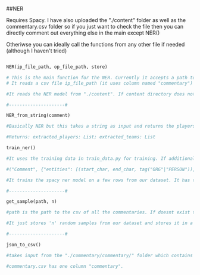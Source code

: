 ##NER

Requires Spacy.
I have also uploaded the "./content" folder as well as the commentary.csv folder so if you just want to check the file then you can directly comment out everything else in the main except NER()

Otheriwse you can ideally call the functions from any other file if needed (although I haven't tried)

```python

NER(ip_file_path, op_file_path, store)

# This is the main function for the NER. Currently it accepts a path to csv and whether or not the output should be stored in a csv.
# It reads a csv file ip_file_path (it uses column named "commentary") and runs the ner on each comment in the file. if store is True, then the extracted players and teams are stored in a csv (op_file_path) along with the original comment else it is printed to terminal

#It reads the NER model from "./content". If content directory does not exist then run train_ner() first.

#---------------------#

NER_from_string(comment)

#Basically NER but this takes a string as input and returns the players and teams

#Returns: extracted_players: List; extracted_teams: List

train_ner()

#It uses the training data in train_data.py for training. If additional training data is to be added then it should be added in train_data.py in the format

#("Comment", {"entities": [(start_char, end_char, tag("ORG"|"PERSON")), ...]})

#It trains the spacy ner model on a few rows from our dataset. It has to be done to teach it patterns of our dataset. Stores the model in "./content"

#---------------------#

get_sample(path, n)

#path is the path to the csv of all the commentaries. If doesnt exist then run json_to_csv() first for the commentary folder to get the csv.

#It just stores 'n' random samples from our dataset and stores it in a txt file. Needed this to generate the training data but it's not necessary otherwise.

#---------------------#

json_to_csv()

#takes input from the "./commentary/commentary/" folder which contains all the commentary jsons from commentary.zip and stores them in a csv called commentary.csv.

#commentary.csv has one column "commentary".
```